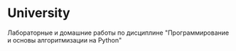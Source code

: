 # University

Лабораторные и домашние работы по дисциплине "Программирование и основы алгоритмизации на Python"